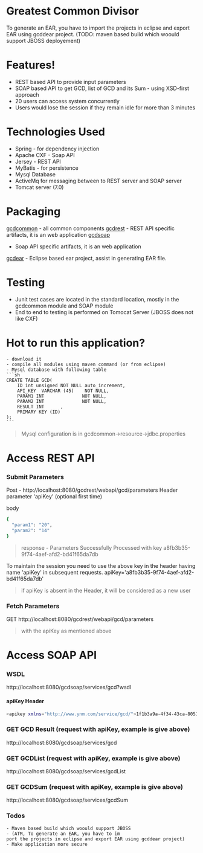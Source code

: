 # Greatest Common Divisor
To generate an EAR, you have to import the projects in eclipse and export EAR using gcddear project. (TODO: maven based build which woould support JBOSS deployement)

# Features!
  - REST based API to provide input parameters
  - SOAP based API to get GCD, list of GCD and its Sum
            - using XSD-first approach
  - 20 users can access system concurrently
  - Users would lose the session if they remain idle for more than 3 minutes

# Technologies Used
 - Spring - for dependency injection
 - Apache CXF - Soap API
 - Jersey - REST API
 - MyBatis - for persistence
 - Mysql Database
 - ActiveMq for messaging between to REST server and SOAP server
 - Tomcat server (7.0)

# Packaging
  [gcdcommon](https://github.com/ynmanware/gcd/tree/master/gcdcommon) - all common components 
  [gcdrest](https://github.com/ynmanware/gcd/tree/master/gcdrest) - REST API specific artifacts, it is an web application
  [gcdsoap](https://github.com/ynmanware/gcd/tree/master/gcdsoap) 
  - Soap API specific artifacts, it is an web application  

[gcdear](https://github.com/ynmanware/gcd/tree/master/gcdear) - Eclipse based ear project, assist in generating EAR file.  

# Testing
   - Junit test cases are located in the standard location, mostly in the gcdcommon module and SOAP module
   - End to end to testing is performed on Tomocat Server (JBOSS does not like CXF)

# Hot to run this application?
    - download it
    - compile all modules using maven command (or from eclipse)
    - Mysql database with following table
    ```sh
    CREATE TABLE GCD(
        ID int unsigned NOT NULL auto_increment,
        API_KEY  VARCHAR (45)    NOT NULL,
        PARAM1 INT              NOT NULL,
        PARAM2 INT              NOT NULL,
        RESULT INT      ,      
        PRIMARY KEY (ID)
    );
    ```
> Mysql configuration is in gcdcommon->resource->jdbc.properties
    
# Access REST API
### Submit Parameters
Post - http://localhost:8080/gcdrest/webapi/gcd/parameters
Header parameter  'apiKey' (optional first time)

body
```sh
{
  "param1": "20",
  "param2": "14"
}
```

> response - Parameters Successfully Processed with key a8fb3b35-9f74-4aef-afd2-bd41f65da7db

To maintain the session you need to use the above key in the header having name 'apiKey' in subsequent requests. 
apiKey='a8fb3b35-9f74-4aef-afd2-bd41f65da7db' 
> if apiKey is absent in the Header, it will be considered as a new user

### Fetch Parameters
GET http://localhost:8080/gcdrest/webapi/gcd/parameters 
> with the apiKey as mentioned above

# Access SOAP API
### WSDL
http://localhost:8080/gcdsoap/services/gcd?wsdl
#### apiKey Header
```sh
<apikey xmlns="http://www.ynm.com/service/gcd/">1f1b3a9a-4f34-43ca-8051-9af2c183525e</apikey>
```

### GET GCD Result (request with apiKey, example is give above)
http://localhost:8080/gcdsoap/services/gcd

### GET GCDList (request with apiKey, example is give above)
http://localhost:8080/gcdsoap/services/gcdList

### GET GCDSum (request with apiKey, example is give above)
http://localhost:8080/gcdsoap/services/gcdSum

### Todos
    - Maven based build which woould support JBOSS
    - (ATM, To generate an EAR, you have to im
    port the projects in eclipse and export EAR using gcddear project)
    - Make application more secure